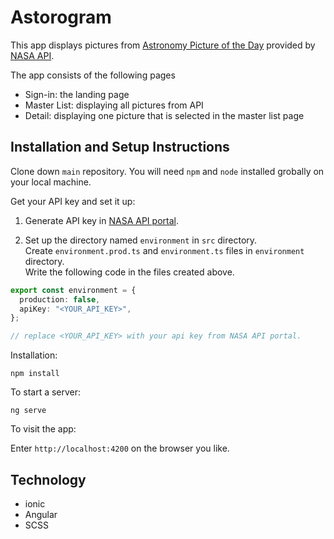 # Astorogram

This app displays pictures from [Astronomy Picture of the Day](https://apod.nasa.gov/apod/astropix.html) provided by [NASA API](https://api.nasa.gov/).

The app consists of the following pages

- Sign-in: the landing page
- Master List: displaying all pictures from API
- Detail: displaying one picture that is selected in the master list page

## Installation and Setup Instructions

Clone down `main` repository. You will need `npm` and `node` installed grobally on your local machine.

Get your API key and set it up:

1. Generate API key in [NASA API portal](https://api.nasa.gov/).

2. Set up the directory named `environment` in `src` directory.</br>
   Create `environment.prod.ts` and `environment.ts` files in `environment` directory.</br>
   Write the following code in the files created above.

```ts
export const environment = {
  production: false,
  apiKey: "<YOUR_API_KEY>",
};

// replace <YOUR_API_KEY> with your api key from NASA API portal.
```

Installation:

`npm install`

To start a server:

`ng serve`

To visit the app:

Enter `http://localhost:4200` on the browser you like.

## Technology

- ionic
- Angular
- SCSS
